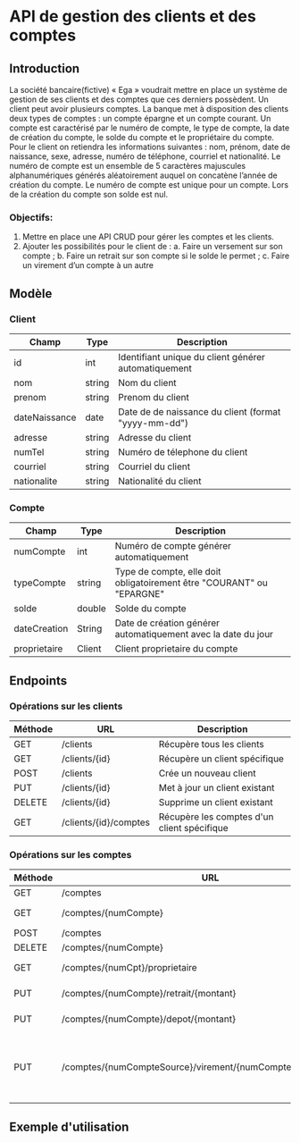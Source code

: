 # API de gestion des clients et des comptes



## Introduction
La société bancaire(fictive) « Ega » voudrait mettre en place un système de gestion de ses clients et des comptes que ces derniers possèdent. Un client peut avoir plusieurs comptes. 
La banque met à disposition des clients deux types de comptes : un compte épargne et un compte courant. 
Un compte est caractérisé par le numéro de compte, le type de compte, la date de création du compte, le solde du compte et le propriétaire du compte. 
Pour le client on retiendra les informations suivantes : nom, prénom, date de naissance, sexe, adresse, numéro de téléphone, courriel et nationalité. 
Le numéro de compte est un ensemble de 5 caractères majuscules alphanumériques générés aléatoirement auquel on concatène l’année de création du compte. 
Le numéro de compte est unique pour un compte. 
Lors de la création du compte son solde est nul. 

### Objectifs:
1.	Mettre en place une API CRUD pour gérer les comptes et les clients.
2.	Ajouter les possibilités pour le client de : 
a.	Faire un versement sur son compte ;
b.	Faire un retrait sur son compte si le solde le permet ;
c.	Faire un virement d’un compte à un autre


## Modèle

### Client
| Champ | Type | Description |
|-------|------|-------------|
| id | int | Identifiant unique du client générer automatiquement |
| nom | string | Nom du client |
| prenom | string | Prenom du client |
| dateNaissance | date | Date de de naissance du client (format "yyyy-mm-dd") |
| adresse | string | Adresse du client |
| numTel | string | Numéro de télephone du client |
| courriel | string | Courriel du client |
| nationalite | string | Nationalité du client |

### Compte
| Champ | Type | Description |
|-------|------|-------------|
| numCompte | int | Numéro de compte générer automatiquement |
| typeCompte | string | Type de compte, elle doit obligatoirement être "COURANT" ou "EPARGNE" |
| solde | double | Solde du compte |
| dateCreation | String | Date de création générer automatiquement avec la date du jour |
| proprietaire | Client | Client proprietaire du compte |

## Endpoints

### Opérations sur les clients

| Méthode | URL | Description |
|---------|-----|-------------|
| GET | /clients | Récupère tous les clients |
| GET | /clients/{id} | Récupère un client spécifique |
| POST | /clients | Crée un nouveau client |
| PUT | /clients/{id} | Met à jour un client existant |
| DELETE | /clients/{id} | Supprime un client existant |
| GET | /clients/{id}/comptes | Récupère les comptes d'un client spécifique |

### Opérations sur les comptes

| Méthode | URL | Description |
|---------|-----|-------------|
| GET | /comptes | Récupère tous les comptes |
| GET | /comptes/{numCompte} | Récupère un comptes spécifique |
| POST | /comptes | Crée un nouveau comptes |
| DELETE | /comptes/{numCompte} | Supprime un client existant |
| GET | /comptes/{numCpt}/proprietaire | Récupère le proprietaire du compte |
| PUT | /comptes/{numCompte}/retrait/{montant} | Faire le retrait d'un montant sur un compte |
| PUT | /comptes/{numCompte}/depot/{montant} | Faire le depot d'un montant sur un compte |
| PUT | /comptes/{numCompteSource}/virement/{numCompteDest}/{montant} | Faire le virement d'un compte(numCompteSource) source à un compte de destination (numCompteDest)  montant sur un compte |

## Exemple d'utilisation
